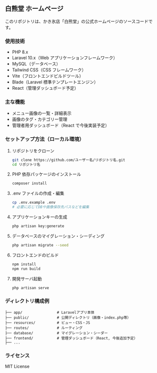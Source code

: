 ## 白熊堂 ホームページ

このリポジトリは、かき氷店「白熊堂」の公式ホームページのソースコードです。

### 使用技術

-   PHP 8.x
-   Laravel 10.x（Web アプリケーションフレームワーク）
-   MySQL（データベース）
-   Tailwind CSS（CSS フレームワーク）
-   Vite（フロントエンドビルドツール）
-   Blade（Laravel 標準テンプレートエンジン）
-   React（管理ダッシュボード予定）

### 主な機能

-   メニュー画像の一覧・詳細表示
-   画像のタグ・カテゴリー管理
-   管理者用ダッシュボード（React で今後実装予定）

### セットアップ方法（ローカル環境）

1. リポジトリをクローン
    ```bash
    git clone https://github.com/ユーザー名/リポジトリ名.git
    cd リポジトリ名
    ```
2. PHP 依存パッケージのインストール
    ```bash
    composer install
    ```
3. .env ファイルの作成・編集
    ```bash
    cp .env.example .env
    # 必要に応じてDBや画像保存先パスなどを編集
    ```
4. アプリケーションキーの生成
    ```bash
    php artisan key:generate
    ```
5. データベースのマイグレーション・シーディング
    ```bash
    php artisan migrate --seed
    ```
6. フロントエンドのビルド
    ```bash
    npm install
    npm run build
    ```
7. 開発サーバ起動
    ```bash
    php artisan serve
    ```

### ディレクトリ構成例

```
├── app/                # Laravelアプリ本体
├── public/             # 公開ディレクトリ（画像・index.php等）
├── resources/          # ビュー・CSS・JS
├── routes/             # ルーティング
├── database/           # マイグレーション・シーダー
├── frontend/           # 管理ダッシュボード（React, 今後追加予定）
├── ...
```

### ライセンス

MIT License
